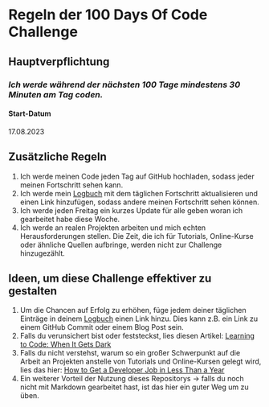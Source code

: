 # Regeln der 100 Days Of Code Challenge

## Hauptverpflichtung
### *Ich werde während der nächsten 100 Tage mindestens 30 Minuten am Tag coden.*

#### Start-Datum
17.08.2023

## Zusätzliche Regeln
1. Ich werde meinen Code jeden Tag auf GitHub hochladen, sodass jeder meinen Fortschritt sehen kann.
2. Ich werde mein [Logbuch](log.md) mit dem täglichen Fortschritt aktualisieren und einen Link hinzufügen, sodass andere meinen Fortschritt sehen können.
3. Ich werde jeden Freitag ein kurzes Update für alle geben woran ich gearbeitet habe diese Woche.
4. Ich werde an realen Projekten arbeiten und mich echten Herausforderungen stellen. Die Zeit, die ich für Tutorials, Online-Kurse oder ähnliche Quellen aufbringe, werden nicht zur Challenge hinzugezählt. 

## Ideen, um diese Challenge effektiver zu gestalten
1. Um die Chancen auf Erfolg zu erhöhen, füge jedem deiner täglichen Einträge in deinem [Logbuch](log.md) einen Link hinzu. Dies kann z.B. ein Link zu einem GitHub Commit oder einem Blog Post sein.
2. Falls du verunsichert bist oder feststeckst, lies diesen Artikel: [Learning to Code: When It Gets Dark](https://www.freecodecamp.org/news/learning-to-code-when-it-gets-dark-e485edfb58fd)
3. Falls du nicht verstehst, warum so ein großer Schwerpunkt auf die Arbeit an Projekten anstelle von Tutorials und Online-Kursen gelegt wird, lies das hier: [How to Get a Developer Job in Less Than a Year](https://www.freecodecamp.org/news/how-to-get-a-developer-job-in-less-than-a-year-c27bbfe71645)
4. Ein weiterer Vorteil der Nutzung dieses Repositorys -> falls du noch nicht mit Markdown gearbeitet hast, ist das hier ein guter Weg um zu üben.
